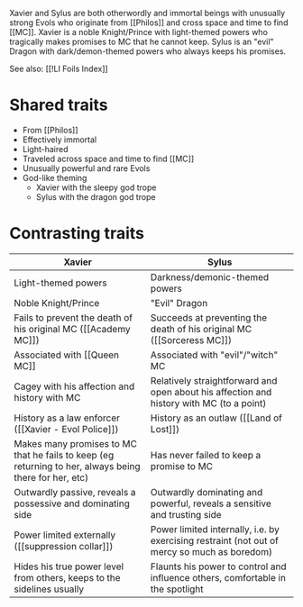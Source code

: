 Xavier and Sylus are both otherwordly and immortal beings with unusually strong Evols who originate from [[Philos]] and cross space and time to find [[MC]]. Xavier is a noble Knight/Prince with light-themed powers who tragically makes promises to MC that he cannot keep. Sylus is an "evil" Dragon with dark/demon-themed powers who always keeps his promises.

See also: [[!LI Foils Index]]
# Shared traits
* From [[Philos]]
* Effectively immortal
* Light-haired
* Traveled across space and time to find [[MC]]
* Unusually powerful and rare Evols
* God-like theming
	* Xavier with the sleepy god trope
	* Sylus with the dragon god trope
# Contrasting traits

| Xavier                                                                                                 | Sylus                                                                                        |
| ------------------------------------------------------------------------------------------------------ | -------------------------------------------------------------------------------------------- |
| Light-themed powers                                                                                    | Darkness/demonic-themed powers                                                               |
| Noble Knight/Prince                                                                                    | "Evil" Dragon                                                                                |
| Fails to prevent the death of his original MC ([[Academy MC]])                                         | Succeeds at preventing the death of his original MC ([[Sorceress MC]])                       |
| Associated with [[Queen MC]]                                                                           | Associated with "evil"/"witch" MC                                                            |
| Cagey with his affection and history with MC                                                           | Relatively straightforward and open about his affection and history with MC (to a point)     |
| History as a law enforcer ([[Xavier - Evol Police]])                                                   | History as an outlaw ([[Land of Lost]])                                                      |
| Makes many promises to MC that he fails to keep (eg returning to her, always being there for her, etc) | Has never failed to keep a promise to MC                                                     |
| Outwardly passive, reveals a possessive and dominating side                                            | Outwardly dominating and powerful, reveals a sensitive and trusting side                     |
| Power limited externally ([[suppression collar]])                                                      | Power limited internally, i.e. by exercising restraint (not out of mercy so much as boredom) |
| Hides his true power level from others, keeps to the sidelines usually                                 | Flaunts his power to control and influence others, comfortable in the spotlight              |
